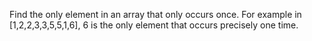 Find the only element in an array that only occurs once. For example in [1,2,2,3,3,5,5,1,6], 6 is the only element that occurs precisely one time.
